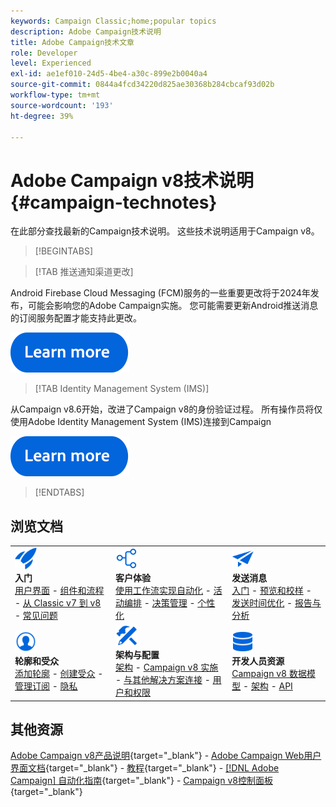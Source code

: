 ```yaml
---
keywords: Campaign Classic;home;popular topics
description: Adobe Campaign技术说明
title: Adobe Campaign技术文章
role: Developer
level: Experienced
exl-id: ae1ef010-24d5-4be4-a30c-899e2b0040a4
source-git-commit: 0844a4fcd34220d825ae30368b284cbcaf93d02b
workflow-type: tm+mt
source-wordcount: '193'
ht-degree: 39%

---
```


# Adobe Campaign v8技术说明 {#campaign-technotes}

在此部分查找最新的Campaign技术说明。 这些技术说明适用于Campaign v8。

>[!BEGINTABS]

>[!TAB 推送通知渠道更改]

Android Firebase Cloud Messaging (FCM)服务的一些重要更改将于2024年发布，可能会影响您的Adobe Campaign实施。 您可能需要更新Android推送消息的订阅服务配置才能支持此更改。


[![图像](../v8//assets/do-not-localize/learn-more-button.svg)](upgrades/push-technote.md)


>[!TAB Identity Management System (IMS)]

从Campaign v8.6开始，改进了Campaign v8的身份验证过程。 所有操作员将仅使用Adobe Identity Management System (IMS)连接到Campaign

[![图像](../v8/assets/do-not-localize/learn-more-button.svg)](upgrades/migrate-users-to-ims.md)

>[!ENDTABS]

## 浏览文档

<table style="table-layout:auto">
  <tr style="border: 0;">
    <td>
      <img src="../v8/assets/do-not-localize/icon-start.svg" width="35px">
    <br/>
      <strong>入门</strong><br/><a href="../v8/start/campaign-ui.md">用户界面</a> - <a href="../v8/start/ac-components.md">组件和流程</a> - <a href="../v8/start/v7-to-v8.md">从 Classic v7 到 v8</a> - <a href="../v8/start/campaign-faq.md">常见问题</a>
    </td>
    <td>
      <img src="../v8/assets/do-not-localize/icon-experience.svg" width="35px">
    <br/>
      <strong>客户体验</strong><br/><a href="../automation/workflow/about-workflows.md" target="_blank">使用工作流实现自动化</a> - <a href="../automation/campaigns/set-up-campaigns.md" target="_blank">活动编排</a> - <a href="../v8/interaction/interaction.md">决策管理</a> - <a href="../v8/send/personalize.md">个性化</a>
    </td>
    <td>
      <img src="../v8/assets/do-not-localize/icon-send.svg" width="35px">
    <br/>
      <strong>发送消息</strong><br/><a href="../v8/start/create-message.md">入门</a> - <a href="../v8/send/preview-and-proof.md">预览和校样</a> - <a href="../v8/send/predictive.md">发送时间优化</a> - <a href="../v8/reporting/gs-reporting.md">报告与分析</a>
    </td>
  </tr>
  <tr style="border: 0;">
    <td>
      <img src="../v8/assets/do-not-localize/icon_profile-audience.svg" width="35px">
    <br/>
      <strong>轮廓和受众</strong><br/><a href="../v8/audiences/create-profiles.md">添加轮廓</a> - <a href="../v8/audiences/create-audiences.md">创建受众</a> - <a href="../v8/start/subscriptions.md">管理订阅</a> - <a href="../v8/start/privacy.md">隐私</a>
    </td>
    <td>
      <img src="../v8/assets/do-not-localize/icon-configure.svg" width="35px">
    <br/>
      <strong>架构与配置</strong><br/><a href="../v8/architecture/architecture.md">架构</a> - <a href="../v8/start/implement.md">Campaign v8 实施</a> - <a href="../v8/connect/integration.md">与其他解决方案连接</a> - <a href="../v8/start/gs-permissions.md">用户和权限</a>
    </td>
    <td>
      <img src="../v8/assets/do-not-localize/icon-dev.svg" width="35px">
    <br/>
      <strong>开发人员资源</strong><br/><a href="../v8/dev/datamodel.md">Campaign v8 数据模型</a> - <a href="../v8/dev/schemas.md">架构</a> - <a href="../v8/dev/api.md">API</a>
    </td>
  </tr>
</table>

## 其他资源

[Adobe Campaign v8产品说明](https://helpx.adobe.com/cn/legal/product-descriptions/adobe-campaign-managed-cloud-services.html){target="_blank"} - [Adobe Campaign Web用户界面文档](https://experienceleague.adobe.com/docs/campaign-web/v8/campaign-web-home.html?lang=zh-Hans){target="_blank"} - [教程](https://experienceleague.adobe.com/docs/campaign-learn/tutorials/overview.html?lang=zh-Hans){target="_blank"} - [[!DNL Adobe Campaign] 自动化指南](https://experienceleague.adobe.com/docs/campaign/automation/home.html?lang=zh-Hans){target="_blank"} - [Campaign v8控制面板](https://experienceleague.adobe.com/docs/control-panel/using/discover-control-panel/key-features.html?lang=zh-Hans){target="_blank"}

